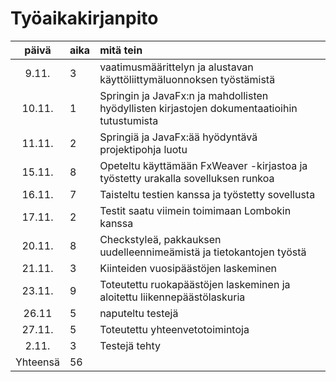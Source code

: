 # Työaikakirjanpito

| päivä | aika | mitä tein  |
| :----:|:-----| :-----|
| 9.11. | 3    | vaatimusmäärittelyn ja alustavan käyttöliittymäluonnoksen työstämistä |
| 10.11. | 1   | Springin ja JavaFx:n ja mahdollisten hyödyllisten kirjastojen dokumentaatioihin tutustumista |
| 11.11. | 2   | Springiä ja JavaFx:ää hyödyntävä projektipohja luotu |
| 15.11. | 8   | Opeteltu käyttämään FxWeaver -kirjastoa ja työstetty urakalla sovelluksen runkoa |
| 16.11. | 7  | Taisteltu testien kanssa ja työstetty sovellusta |
| 17.11. | 2  | Testit saatu viimein toimimaan Lombokin kanssa |
| 20.11. | 8  | Checkstyleä, pakkauksen uudelleennimeämistä ja tietokantojen työstä |
| 21.11. | 3  | Kiinteiden vuosipäästöjen laskeminen |
| 23.11. | 9  | Toteutettu ruokapäästöjen laskeminen ja aloitettu liikennepäästölaskuria |
| 26.11 | 5 | naputeltu testejä |
| 27.11. | 5  | Toteutettu yhteenvetotoimintoja |
| 2.11. | 3  | Testejä tehty |
| Yhteensä | 56  |  
